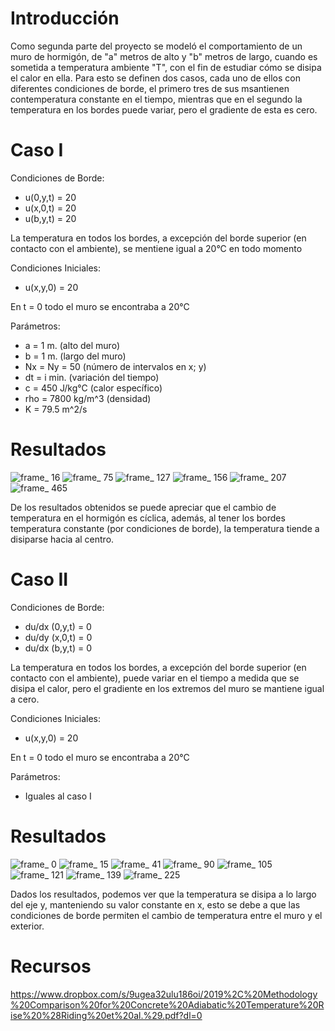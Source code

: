 Introducción 
============

Como segunda parte del proyecto se modeló el comportamiento de un muro de hormigón, de "a" metros de alto y "b" metros de largo, cuando es sometida a temperatura ambiente "T", con el fin de estudiar cómo se disipa el calor en ella. Para esto se definen dos casos, cada uno de ellos con diferentes condiciones de borde, el primero tres de sus msantienen contemperatura constante en el tiempo, mientras que en el segundo la temperatura en los bordes puede variar, pero el gradiente de esta es cero.

Caso I
======
Condiciones de Borde:

- u(0,y,t) = 20
- u(x,0,t) = 20
- u(b,y,t) = 20

La temperatura en todos los bordes, a excepción del borde superior (en contacto con el ambiente), se mentiene igual a 20°C en todo momento

Condiciones Iniciales:
- u(x,y,0) = 20 

En t = 0 todo el muro se encontraba a 20°C

Parámetros:

- a = 1 m. (alto del muro)
- b = 1 m. (largo del muro)
- Nx = Ny = 50 (número de intervalos en x; y)
- dt = i min. (variación del tiempo)
- c = 450 J/kg°C (calor específico)
- rho = 7800 kg/m^3 (densidad)
- K = 79.5 m^2/s

Resultados
==========

![frame_        16](https://user-images.githubusercontent.com/53712876/63398959-27693980-c39d-11e9-91de-21cb8bd1d0bb.png)
![frame_        75](https://user-images.githubusercontent.com/53712876/63399022-364fec00-c39d-11e9-8538-482ab55f4e28.png)
![frame_       127](https://user-images.githubusercontent.com/53712876/63399038-3fd95400-c39d-11e9-8761-54fa85f15532.png)
![frame_       156](https://user-images.githubusercontent.com/53712876/63399049-44057180-c39d-11e9-9182-2826b4bbb1f4.png)
![frame_       207](https://user-images.githubusercontent.com/53712876/63399054-4962bc00-c39d-11e9-86f1-604c84d8b90d.png)
![frame_       465](https://user-images.githubusercontent.com/53712876/63399066-5a133200-c39d-11e9-86b1-6eaba5ee12a3.png)


De los resultados obtenidos se puede apreciar que el cambio de temperatura en el hormigón es cíclica, además, al tener los bordes temperatura constante (por condiciones de borde), la temperatura tiende a disiparse hacia al centro.

Caso II
=======
Condiciones de Borde:

- du/dx (0,y,t) = 0
- du/dy (x,0,t) = 0
- du/dx (b,y,t) = 0

La temperatura en todos los bordes, a excepción del borde superior (en contacto con el ambiente), puede variar en el tiempo a medida que se disipa el calor, pero el gradiente en los extremos del muro se mantiene igual a cero.

Condiciones Iniciales:
- u(x,y,0) = 20 

En t = 0 todo el muro se encontraba a 20°C

Parámetros:

- Iguales al caso I

Resultados
==========

![frame_         0](https://user-images.githubusercontent.com/53712876/63398488-cc831280-c39b-11e9-89c8-f7e1a2a47255.png)
![frame_        15](https://user-images.githubusercontent.com/53712876/63398508-dad12e80-c39b-11e9-9077-205c6f1d2c9c.png)
![frame_        41](https://user-images.githubusercontent.com/53712876/63398519-e6245a00-c39b-11e9-982b-fc17c3e51e83.png)
![frame_        90](https://user-images.githubusercontent.com/53712876/63398527-efadc200-c39b-11e9-9242-7fa799f51106.png)
![frame_       105](https://user-images.githubusercontent.com/53712876/63398534-f4727600-c39b-11e9-804b-dc29fed0f290.png)
![frame_       121](https://user-images.githubusercontent.com/53712876/63398546-fb998400-c39b-11e9-9959-a6e52c994ec1.png)
![frame_       139](https://user-images.githubusercontent.com/53712876/63398557-ffc5a180-c39b-11e9-8114-54e86a5e69d4.png)
![frame_       225](https://user-images.githubusercontent.com/53712876/63398569-06ecaf80-c39c-11e9-951c-78d9cd65bad0.png)

Dados los resultados, podemos ver que la temperatura se disipa a lo largo del eje y, manteniendo su valor constante en x, esto se debe a que las condiciones de borde permiten el cambio de temperatura entre el muro y el exterior.

Recursos
==========

https://www.dropbox.com/s/9ugea32ulu186oi/2019%2C%20Methodology%20Comparison%20for%20Concrete%20Adiabatic%20Temperature%20Rise%20%28Riding%20et%20al.%29.pdf?dl=0

